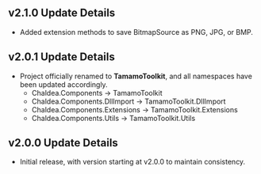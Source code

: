 ﻿## v2.1.0 Update Details

- Added extension methods to save BitmapSource as PNG, JPG, or BMP.

## v2.0.1 Update Details

- Project officially renamed to **TamamoToolkit**, and all namespaces have been updated accordingly.	
	- Chaldea.Components -> TamamoToolkit
	- Chaldea.Components.DllImport -> TamamoToolkit.DllImport
	- Chaldea.Components.Extensions -> TamamoToolkit.Extensions
	- Chaldea.Components.Utils -> TamamoToolkit.Utils

## v2.0.0 Update Details

- Initial release, with version starting at v2.0.0 to maintain consistency.